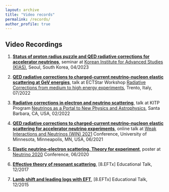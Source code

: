 ```yaml
---
layout: archive
title: "Video records"
permalink: /records/
author_profile: true
---
```


## Video Recordings

1. **[Status of proton radius puzzle and QED radiative corrections for accelerator neutrinos](https://youtu.be/o_QSQB_1bR4)**, seminar at [Korean Institute for Advanced Studies (KIAS)](https://www.kias.re.kr/kias/activities/seminars/list.do?menuNo=404003), Seoul, South Korea, 04/2023

2. **[QED radiative corrections to charged-current neutrino-nucleon elastic scattering at GeV energies](https://youtu.be/5MFCMbKidJ8)**, talk at ECTStar Workshop [Radiative Corrections from medium to high energy experiments](https://indico.ectstar.eu/event/146/), Trento, Italy, 07/2022

3. **[Radiative corrections in electron and neutrino scattering](https://online.kitp.ucsb.edu/online/neutrinos22/tomalak/rm/jwvideo.html)**, talk at KITP Program [Neutrinos as a Portal to New Physics and Astrophysics](https://online.kitp.ucsb.edu/online/neutrinos22/), Santa Barbara, CA, USA, 02/2022

4. **[QED radiative corrections to charged-current neutrino-nucleon elastic scattering for
accelerator neutrino experiments](https://youtu.be/tb8_YRIHp3c)**, online talk at [Weak Interactions and Neutrinos (WIN) 2021](https://indico.fnal.gov/event/44492/) Conference, University of Minnesota, Minneapolis, MN, USA, 06/2021

5. **[Elastic neutrino-electron scattering. Theory for experiment](https://youtu.be/mrW4aYjP57w)**, poster at [Neutrino 2020](https://indico.fnal.gov/event/19348/) Conference, 06/2020

6. **[Effective theory of resonant scattering](https://youtu.be/H9S9PtrxNYU)**, [8.EFTx] Educational Talk, 12/2017

7. **[Lamb shift and leading logs with EFT](https://youtu.be/N7e2Pna_97Y)**, [8.EFTx] Educational Talk, 12/2015
